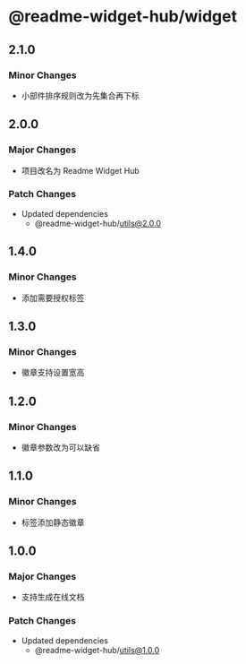 # @readme-widget-hub/widget

## 2.1.0

### Minor Changes

- 小部件排序规则改为先集合再下标

## 2.0.0

### Major Changes

- 项目改名为 Readme Widget Hub

### Patch Changes

- Updated dependencies
  - @readme-widget-hub/utils@2.0.0

## 1.4.0

### Minor Changes

- 添加需要授权标签

## 1.3.0

### Minor Changes

- 徽章支持设置宽高

## 1.2.0

### Minor Changes

- 徽章参数改为可以缺省

## 1.1.0

### Minor Changes

- 标签添加静态徽章

## 1.0.0

### Major Changes

- 支持生成在线文档

### Patch Changes

- Updated dependencies
  - @readme-widget-hub/utils@1.0.0
